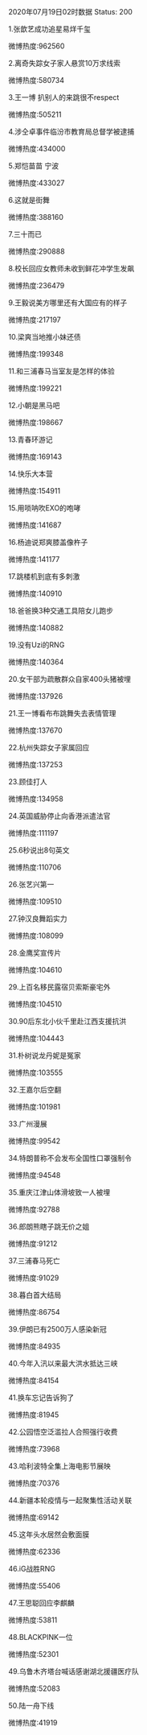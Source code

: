 2020年07月19日02时数据
Status: 200

1.张歆艺成功追星易烊千玺

微博热度:962560

2.离奇失踪女子家人悬赏10万求线索

微博热度:580734

3.王一博 扒别人的来跳很不respect

微博热度:505211

4.涉仝卓事件临汾市教育局总督学被逮捕

微博热度:434000

5.郑恺苗苗 宁波

微博热度:433027

6.这就是街舞

微博热度:388160

7.三十而已

微博热度:290888

8.校长回应女教师未收到鲜花冲学生发飙

微博热度:236479

9.王毅说美方哪里还有大国应有的样子

微博热度:217197

10.梁爽当地推小妹还债

微博热度:199348

11.和三浦春马当室友是怎样的体验

微博热度:199221

12.小朝是黑马吧

微博热度:198667

13.青春环游记

微博热度:169143

14.快乐大本营

微博热度:154911

15.用唢呐吹EXO的咆哮

微博热度:141687

16.杨迪说郑爽膝盖像杵子

微博热度:141177

17.跳楼机到底有多刺激

微博热度:140910

18.爸爸换3种交通工具陪女儿跑步

微博热度:140882

19.没有Uzi的RNG

微博热度:140364

20.女干部为疏散群众自家400头猪被埋

微博热度:137926

21.王一博看布布跳舞失去表情管理

微博热度:137670

22.杭州失踪女子家属回应

微博热度:137253

23.顾佳打人

微博热度:134958

24.英国威胁停止向香港派遣法官

微博热度:111197

25.6秒说出8句英文

微博热度:110706

26.张艺兴第一

微博热度:109510

27.钟汉良舞蹈实力

微博热度:108099

28.金鹰奖宣传片

微博热度:104610

29.上百名移民露宿贝索斯豪宅外

微博热度:104510

30.90后东北小伙千里赴江西支援抗洪

微博热度:104443

31.朴树说龙丹妮是冤家

微博热度:103555

32.王嘉尔后空翻

微博热度:101981

33.广州漫展

微博热度:99542

34.特朗普称不会发布全国性口罩强制令

微博热度:94548

35.重庆江津山体滑坡致一人被埋

微博热度:92788

36.郎朗熊瞎子跳无价之姐

微博热度:91212

37.三浦春马死亡

微博热度:91029

38.暮白首大结局

微博热度:86754

39.伊朗已有2500万人感染新冠

微博热度:84935

40.今年入汛以来最大洪水抵达三峡

微博热度:84154

41.换车忘记告诉狗了

微博热度:81945

42.公园悟空泛滥拉人合照强行收费

微博热度:73968

43.哈利波特全集上海电影节展映

微博热度:70376

44.新疆本轮疫情与一起聚集性活动关联

微博热度:69142

45.这年头水居然会敷面膜

微博热度:62336

46.iG战胜RNG

微博热度:55406

47.王思聪回应李麒麟

微博热度:53811

48.BLACKPINK一位

微博热度:52301

49.乌鲁木齐塔台喊话感谢湖北援疆医疗队

微博热度:52083

50.陆一舟下线

微博热度:41919


